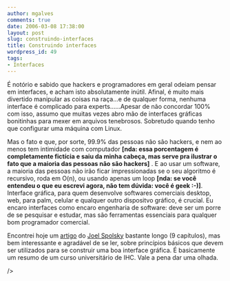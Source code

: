 ```yaml
---
author: mgalves
comments: true
date: 2006-03-08 17:38:00
layout: post
slug: construindo-interfaces
title: Construindo interfaces
wordpress_id: 49
tags:
- Interfaces
---
```


É notório e sabido que hackers e programadores em geral odeiam pensar em interfaces, e acham isto absolutamente inútil. Afinal, é muito mais divertido manipular as coisas na raça...e de qualquer forma, nenhuma interface é complicado para experts......Apesar de não concordar 100% com isso, assumo que muitas vezes abro mão de interfaces gráficas bonitinhas para mexer em arquivos tenebrosos. Sobretudo quando tenho que configurar uma máquina com Linux.

Mas o fato e que, por sorte, 99.9% das pessoas não são hackers, e nem ao menos tem intimidade com computador **[nda: essa porcentagem é completamente fictícia e saiu da minha cabeça, mas serve pra ilustrar o fato que a maioria das pessoas não são hackers]** . E ao usar um software, a maioria das pessoas não irão ficar impressionadas se o seu algoritmo é recursivo, roda em O(n), ou usando apenas um loop **[nda: se você entendeu o que eu escrevi agora, não tem dúvida: você é geek :-)]**. Interface gráfica, para quem desenvolve softwares comerciais desktop, web, para palm, celular e qualquer outro dispositvo gráfico, é crucial. Eu encaro interfaces como encaro engenharia de software: deve ser um porre de se pesquisar e estudar, mas são ferramentas essenciais para qualquer bom programador comercial.

Encontrei hoje um [artigo](http://www.joelonsoftware.com/uibook/chapters/fog0000000057.html) do [Joel Spolsky](http://www.joelonsoftware.com/) bastante longo (9 capítulos), mas bem interessante e agradável de se ler, sobre princípios básicos que devem ser utilizados para se construir uma boa interface gráfica. É basicamente um resumo de um curso universitário de IHC. Vale a pena dar uma olhada.

/>
